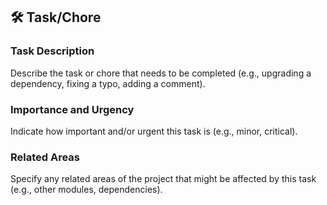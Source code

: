 <!-- .gitlab/issue_templates/Task_Chore.md -->

## 🛠️ Task/Chore

### Task Description
Describe the task or chore that needs to be completed (e.g., upgrading a dependency, fixing a typo, adding a comment).

### Importance and Urgency
Indicate how important and/or urgent this task is (e.g., minor, critical).

### Related Areas
Specify any related areas of the project that might be affected by this task (e.g., other modules, dependencies).
